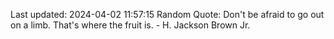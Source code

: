 Last updated: 2024-04-02 11:57:15
Random Quote: Don't be afraid to go out on a limb. That's where the fruit is. - H. Jackson Brown Jr.
